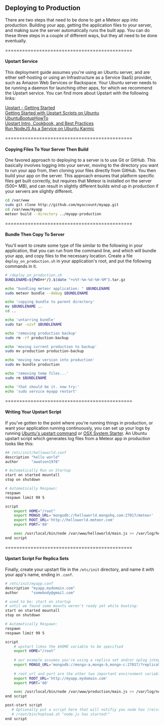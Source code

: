 ## Deploying to Production  

There are two steps that need to be done to get a Meteor app into production.  Building your app, getting the application files to your server, and making sure the server automatically runs the built app.  You can do these three steps in a couple of different ways, but they all need to be done eventually.

=============================================
#### Upstart Service  

This deployment guide assumes you're using an Ubuntu server, and are either self-hosting or using an Infrastructure as a Service (IaaS) provider, such as Amazon Web Services or Rackspace.  Your Ubuntu server needs to be running a daemon for launching other apps, for which we recommend the Upstart service.  You can find more about Upstart with the following links:    

[Upstart - Getting Started](http://upstart.ubuntu.com/getting-started.html)  
[Getting Started with Upstart Scripts on Ubuntu](http://buddylindsey.com/getting-started-with-and-understanding-upstart-scripts-on-ubuntu/)  
[UbuntuBootupHowTo](https://help.ubuntu.com/community/UbuntuBootupHowto)  
[Upstart Intro, Cookbook, and Best Practices](http://upstart.ubuntu.com/cookbook/)  
[Run NodeJS As a Service on Ubuntu Karmic](http://kvz.io/blog/2009/12/15/run-nodejs-as-a-service-on-ubuntu-karmic/  )  

=============================================
#### Copying Files To Your Server Then Build

One favored approach to deploying to a server is to use Git or GitHub.  This basically involves logging into your server, moving to the directory you want to run your app from, then cloning your files directly from GitHub.  You then build your app on the server.  This approach ensures that platform specific files get built correctly, but requires that Meteor is installed on the server (500+ MB), and can result in slightly different builds wind up in production if your servers are slightly different.  

````sh
cd /var/www
sudo git clone http://github.com/myaccount/myapp.git
cd /var/www/myapp
meteor build --directory ../myapp-production
````

=============================================
#### Bundle Then Copy To Server

You'll want to create some type of file similar to the following in your application, that you can run from the command line, and which will bundle your app, and copy files to the necessary location.  Create a file ``deploy_on_production.sh`` in your application's root, and put the following commands in it.  

````sh
# /deploy_on_production.sh
BUNDLENAME=${PWD##*/}.$(date "+v%Y-%m-%d-%H-%M").tar.gz

echo "bundling meteor application: " $BUNDLENAME
sudo meteor bundle --debug $BUNDLENAME

echo 'copying bundle to parent directory'
mv $BUNDLENAME ..
cd ..

echo 'untarring bundle'
sudo tar -xzvf $BUNDLENAME

echo 'removing production backup'
sudo rm -rf production-backup

echo 'moving current production to backup'
sudo mv production production-backup

echo 'moving new version into production'
sudo mv bundle production

echo 'removing temp files...'
sudo rm $BUNDLENAME

echo 'that should be it. now try:'
echo 'sudo service myapp restart'
````


=============================================
#### Writing Your Upstart Script

If you've gotten to the point where you're running things in production, or want your application running continuously, you can set up your logs by running [Ubuntu's upstart command](http://upstart.ubuntu.com/) or [OSX System Starter](https://developer.apple.com/library/mac/documentation/Darwin/Reference/ManPages/man8/SystemStarter.8.html).  An Ubuntu upstart script which generates log files from a Meteor app in production looks like this:  

````sh
## /etc/init/helloworld.conf
description "hello world"
author      "awatson1978"

# Automatically Run on Startup
start on started mountall
stop on shutdown

# Automatically Respawn:
respawn
respawn limit 99 5

script
    export HOME="/root"
    export MONGO_URL='mongodb://helloworld.mongohq.com:27017/meteor'
    export ROOT_URL='http://helloworld.meteor.com'
    export PORT='80'

    exec /usr/local/bin/node /var/www/helloworld/main.js >> /var/log/helloworld.log 2>&1
end script
````


=============================================
#### Upstart Script For Replica Sets  

Finally, create your upstart file in the ``/etc/init`` directory, and name it with your app's name, ending in ``.conf``.

````sh
# /etc/init/myapp.conf
description "myapp.mydomain.com"
author      "somebody@gmail.com"

# used to be: start on startup
# until we found some mounts weren't ready yet while booting:
start on started mountall
stop on shutdown

# Automatically Respawn:
respawn
respawn limit 99 5

script
    # upstart likes the $HOME variable to be specified
    export HOME="/root"
    
    # our example assumes you're using a replica set and/or oplog integreation
    export MONGO_URL='mongodb://mongo-a,mongo-b,mongo-c:27017/?replicaSet=meteor'
    
    # root_url and port are the other two important environment variables to set
    export ROOT_URL='http://myapp.mydomain.com'
    export PORT='80'

    exec /usr/local/bin/node /var/www/production/main.js >> /var/log/node.log 2>&1
end script

post-start script
   # Optionally put a script here that will notifiy you node has (re)started
   # /root/bin/hoptoad.sh "node.js has started!"
end script
````


